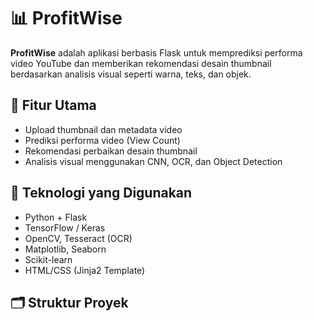 # 📊 ProfitWise

**ProfitWise** adalah aplikasi berbasis Flask untuk memprediksi performa video YouTube dan memberikan rekomendasi desain thumbnail berdasarkan analisis visual seperti warna, teks, dan objek.

## 🚀 Fitur Utama
- Upload thumbnail dan metadata video
- Prediksi performa video (View Count)
- Rekomendasi perbaikan desain thumbnail
- Analisis visual menggunakan CNN, OCR, dan Object Detection

## 🧠 Teknologi yang Digunakan
- Python + Flask
- TensorFlow / Keras
- OpenCV, Tesseract (OCR)
- Matplotlib, Seaborn
- Scikit-learn
- HTML/CSS (Jinja2 Template)

## 🗂 Struktur Proyek
